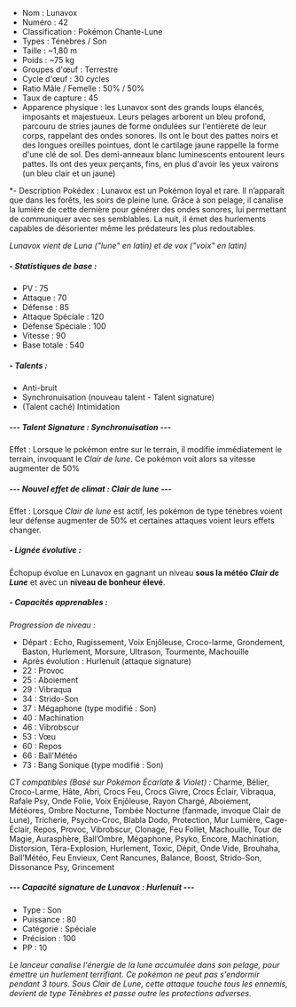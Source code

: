 

* Nom : Lunavox
* Numéro : 42
* Classification : Pokémon Chante-Lune
* Types : Ténèbres / Son
* Taille : ~1,80 m
* Poids : ~75 kg
* Groupes d'œuf : Terrestre
* Cycle d'œuf : 30 cycles
* Ratio Mâle / Femelle : 50% / 50%
* Taux de capture : 45
* Apparence physique : les Lunavox sont des grands loups élancés, imposants et majestueux. Leurs pelages arborent un bleu profond, parcouru de stries jaunes de forme ondulées sur l'entièreté de leur corps, rappelant des ondes sonores. Ils ont le bout des pattes noirs et des longues oreilles pointues, dont le cartilage jaune rappelle la forme d'une clé de sol. Des demi-anneaux blanc luminescents entourent leurs pattes. Ils ont des yeux perçants, fins, en plus d'avoir les yeux vairons (un bleu clair et un jaune)

*- Description Pokédex :
Lunavox est un Pokémon loyal et rare. Il n’apparaît que dans les forêts, les soirs de pleine lune. Grâce à son pelage, il canalise la lumière de cette dernière pour générer des ondes sonores, lui permettant de communiquer avec ses semblables. La nuit, il émet des hurlements capables de désorienter même les prédateurs les plus redoutables.

*Lunavox vient de Luna ("lune" en latin) et de vox ("voix" en latin)*


##### *- Statistiques de base :*
* PV : 75
* Attaque : 70
* Défense : 85
* Attaque Spéciale : 120
* Défense Spéciale : 100
* Vitesse : 90
* Base totale : 540

##### *- Talents :*
* Anti-bruit 
* Synchronuisation (nouveau talent - Talent signature)
* (Talent caché) Intimidation

#####  **--- Talent Signature : Synchronuisation ---** 
Effet : Lorsque le pokémon entre sur le terrain, il modifie immédiatement le terrain, invoquant le *Clair de lune*. Ce pokémon voit alors sa vitesse augmenter de 50%

##### **--- Nouvel effet de climat : Clair de lune ---**
Effet : Lorsque *Clair de lune* est actif, les pokémon de type ténèbres voient leur défense augmenter de 50% et certaines attaques voient leurs effets changer.


#####  *- Lignée évolutive :*
Échopup évolue en Lunavox en gagnant un niveau **sous la météo *Clair de Lune*** et avec un **niveau de bonheur élevé**.


##### *- Capacités apprenables :*

*Progression de niveau :*
* Départ : Echo, Rugissement, Voix Enjôleuse, Croco-larme, Grondement, Baston, Hurlement, Morsure, Ultrason, Tourmente, Machouille
* Après évolution : Hurlenuit (attaque signature)
* 22 : Provoc
* 25 : Aboiement
* 29 : Vibraqua
* 34 : Strido-Son
* 37 : Mégaphone (type modifié : Son)
* 40 : Machination
* 46 : Vibrobscur
* 53 : Vœu
* 60 : Repos
* 66 : Ball'Météo
* 73 : Bang Sonique (type modifié : Son)


*CT compatibles (Basé sur Pokémon Écarlate & Violet) :*
Charme, Bélier, Croco-Larme, Hâte, Abri, Crocs Feu, Crocs Givre, Crocs Éclair, Vibraqua, Rafale Psy, Onde Folie, Voix Enjôleuse, Rayon Chargé, Aboiement, Météores, Ombre Nocturne, Tombée Nocturne (fanmade, invoque Clair de Lune), Tricherie, Psycho-Croc, Blabla Dodo, Protection, Mur Lumière, Cage-Éclair, Repos, Provoc, Vibrobscur, Clonage, Feu Follet, Machouille, Tour de Magie, Aurasphère, Ball’Ombre, Mégaphone, Psyko, Encore, Machination, Distorsion, Téra-Explosion, Hurlement, Toxic, Dépit, Onde Vide, Brouhaha, Ball’Météo, Feu Envieux, Cent Rancunes, Balance, Boost, Strido-Son, Dissonance Psy, Grincement

##### **--- Capacité signature de Lunavox : *Hurlenuit* ---**
* Type : Son
* Puissance : 80
* Catégorie : Spéciale
* Précision : 100
* PP : 10

*Le lanceur canalise l'énergie de la lune accumulée dans son pelage, pour émettre un hurlement terrifiant. Ce pokémon ne peut pas s'endormir pendant 3 tours. Sous Clair de Lune, cette attaque touche tous les ennemis, devient de type Ténèbres et passe outre les protections adverses.*